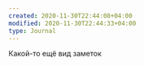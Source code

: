 ```yaml
---
created: 2020-11-30T22:44:08+04:00
modified: 2020-11-30T22:44:33+04:00
type: Journal
---
```


Какой-то ещё вид заметок